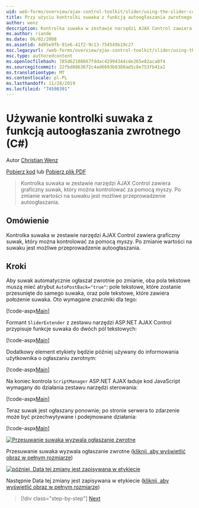 ```yaml
---
uid: web-forms/overview/ajax-control-toolkit/slider/using-the-slider-control-with-auto-postback-cs
title: Przy użyciu kontrolki suwaka z funkcją autoogłaszania zwrotnego (C#) | Microsoft Docs
author: wenz
description: Kontrolka suwaka w zestawie narzędzi AJAX Control zawiera graficzny suwak, który można kontrolować za pomocą myszy. Możliwe jest, aby suwak był Autopost...
ms.author: riande
ms.date: 06/02/2008
ms.assetid: 4d85e9fb-91e6-41f2-9c13-754549b19c27
msc.legacyurl: /web-forms/overview/ajax-control-toolkit/slider/using-the-slider-control-with-auto-postback-cs
msc.type: authoredcontent
ms.openlocfilehash: 785d62108667fddac42994344cde265e82aca8f4
ms.sourcegitcommit: 22fbd8863672c4ad6693b8388ad5c8e753fb41a2
ms.translationtype: MT
ms.contentlocale: pl-PL
ms.lasthandoff: 11/28/2019
ms.locfileid: "74598391"
---
```

# <a name="using-the-slider-control-with-auto-postback-c"></a>Używanie kontrolki suwaka z funkcją autoogłaszania zwrotnego (C#)

Autor [Christian Wenz](https://github.com/wenz)

[Pobierz kod](https://download.microsoft.com/download/9/3/f/93f8daea-bebd-4821-833b-95205389c7d0/Slider1.cs.zip) lub [Pobierz plik PDF](https://download.microsoft.com/download/b/6/a/b6ae89ee-df69-4c87-9bfb-ad1eb2b23373/slider1CS.pdf)

> Kontrolka suwaka w zestawie narzędzi AJAX Control zawiera graficzny suwak, który można kontrolować za pomocą myszy. Po zmianie wartości na suwaku jest możliwe przeprowadzenie autoogłaszania.

## <a name="overview"></a>Omówienie

Kontrolka suwaka w zestawie narzędzi AJAX Control zawiera graficzny suwak, który można kontrolować za pomocą myszy. Po zmianie wartości na suwaku jest możliwe przeprowadzenie autoogłaszania.

## <a name="steps"></a>Kroki

Aby suwak automatycznie ogłaszał zwrotnie po zmianie, oba pola tekstowe muszą mieć atrybut `AutoPostBack="true"`: pole tekstowe, które zostanie przesunięte do samego suwaka, oraz pole tekstowe, które zawiera położenie suwaka. Oto wymagane znaczniki dla tego:

[!code-aspx[Main](using-the-slider-control-with-auto-postback-cs/samples/sample1.aspx)]

Formant `SliderExtender` z zestawu narzędzi ASP.NET AJAX Control przypisuje funkcje suwaka do dwóch pól tekstowych:

[!code-aspx[Main](using-the-slider-control-with-auto-postback-cs/samples/sample2.aspx)]

Dodatkowy element etykiety będzie później używany do informowania użytkownika o ogłaszaniu zwrotnym:

[!code-aspx[Main](using-the-slider-control-with-auto-postback-cs/samples/sample3.aspx)]

Na koniec kontrola `ScriptManager` ASP.NET AJAX ładuje kod JavaScript wymagany do działania zestawu narzędzi sterowania:

[!code-aspx[Main](using-the-slider-control-with-auto-postback-cs/samples/sample4.aspx)]

Teraz suwak jest ogłaszany ponownie; po stronie serwera to zdarzenie może być przechwytywane i podejmowane działania:

[!code-aspx[Main](using-the-slider-control-with-auto-postback-cs/samples/sample5.aspx)]

[![Przesuwanie suwaka wyzwala ogłaszanie zwrotne](using-the-slider-control-with-auto-postback-cs/_static/image2.png)](using-the-slider-control-with-auto-postback-cs/_static/image1.png)

Przesuwanie suwaka wyzwala ogłaszanie zwrotne ([kliknij, aby wyświetlić obraz w pełnym rozmiarze](using-the-slider-control-with-auto-postback-cs/_static/image3.png))

[![później, Data tej zmiany jest zapisywana w etykiecie](using-the-slider-control-with-auto-postback-cs/_static/image5.png)](using-the-slider-control-with-auto-postback-cs/_static/image4.png)

Następnie Data tej zmiany jest zapisywana w etykiecie ([kliknij, aby wyświetlić obraz w pełnym rozmiarze](using-the-slider-control-with-auto-postback-cs/_static/image6.png))

> [!div class="step-by-step"]
> [Next](databinding-the-slider-control-cs.md)

